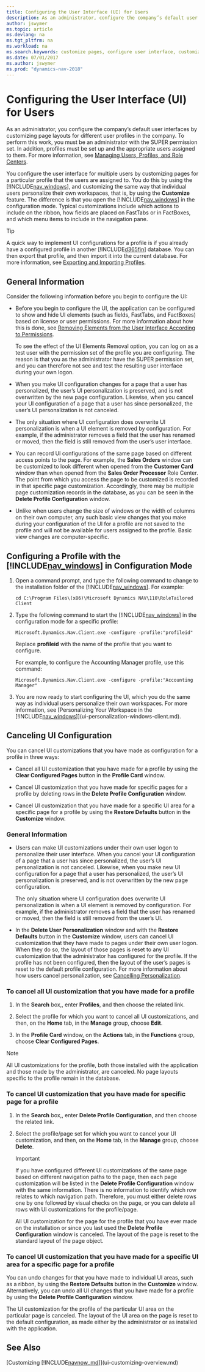 ```yaml
---
title: Configuring the User Interface (UI) for Users
description: As an administrator, configure the company’s default user interfaces by customizing page layouts for different user profiles in the company.
author: jswymer
ms.topic: article
ms.devlang: na
ms.tgt_pltfrm: na
ms.workload: na
ms.search.keywords: customize pages, configure user interface, customize UI
ms.date: 07/01/2017
ms.author: jswymer
ms.prod: "dynamics-nav-2018"
---
```

# Configuring the User Interface (UI) for Users
As an administrator, you configure the company’s default user interfaces by customizing page layouts for different user profiles in the company. To perform this work, you must be an administrator with the SUPER permission set. In addition, profiles must be set up and the appropriate users assigned to them. For more information, see [Managing Users, Profiles, and Role Centers](admin-users-profiles-roles.md).  

You configure the user interface for multiple users by customizing pages for a particular profile that the users are assigned to. You do this by using the [!INCLUDE[nav_windows](includes/nav_windows_md.md)], and customizing the same way that individual users personalize their own workspaces, that is, by using the **Customize** feature. The difference is that you open the [!INCLUDE[nav_windows](includes/nav_windows_md.md)] in the configuration mode. Typical customizations include which actions to include on the ribbon, how fields are placed on FastTabs or in FactBoxes, and which menu items to include in the navigation pane.

> [!TIP]  
>  A quick way to implement UI configurations for a profile is if you already have a configured profile in another [!INCLUDE[d365fin](includes/d365fin_md.md)] database. You can then export that profile, and then import it into the current database. For more information, see [Exporting and Importing Profiles](admin-profiles.md#ExportImportProfile).  

## General Information
Consider the following information before you begin to configure the UI:
-   Before you begin to configure the UI, the application can be configured to show and hide UI elements (such as fields, FastTabs, and FactBoxes) based on license or user permissions. For more information about how this is done, see [Removing Elements from the User Interface According to Permissions](/dynamics-nav/Removing-Elements-from-the-User-Interface-According-to-Permissions).

    To see the effect of the UI Elements Removal option, you can log on as a test user with the permission set of the profile you are configuring. The reason is that you as the administrator have the SUPER permission set, and you can therefore not see and test the resulting user interface during your own logon.    
-   When you make UI configuration changes for a page that a user has personalized, the user’s UI personalization is preserved, and is not overwritten by the new page configuration. Likewise, when you cancel your UI configuration of a page that a user has since personalized, the user’s UI personalization is not canceled.
-   The only situation where UI configuration does overwrite UI personalization is when a UI element is removed by configuration. For example, if the administrator removes a field that the user has renamed or moved, then the field is still removed from the user’s user interface.
-   You can record UI configurations of the same page based on different access points to the page. For example, the **Sales Orders** window can be customized to look different when opened from the **Customer Card** window than when opened from the **Sales Order Processor** Role Center. The point from which you access the page to be customized is recorded in that specific page customization. Accordingly, there may be multiple page customization records in the database, as you can be seen in the **Delete Profile Configuration** window.  
-   Unlike when users change the size of windows or the width of columns on their own computer, any such basic view changes that you make during your configuration of the UI for a profile are not saved to the profile and will not be available for users assigned to the profile. Basic view changes are computer-specific.   

## Configuring a Profile with the [!INCLUDE[nav_windows](includes/nav_windows_md.md)] in Configuration Mode
1.  Open a command prompt, and type the following command to change to the installation folder of the [!INCLUDE[nav_windows](includes/nav_windows_md.md)]. For example:  

    ```  
    cd C:\Program Files\(x86)\Microsoft Dynamics NAV\110\RoleTailored Client  
    ```  

2.  Type the following command to start the [!INCLUDE[nav_windows](includes/nav_windows_md.md)] in the configuration mode for a specific profile:  

    ```  
    Microsoft.Dynamics.Nav.Client.exe -configure -profile:"profileid"  
    ```  

     Replace **profileid** with the name of the profile that you want to configure.  

     For example, to configure the Accounting Manager profile, use this command:  

    ```  
    Microsoft.Dynamics.Nav.Client.exe -configure -profile:"Accounting Manager"  
    ```

3. You are now ready to start configuring the UI, which you do the same way as individual users personalize their own workspaces. For more information, see [Personalizing Your Workspace in the [!INCLUDE[nav_windows](includes/nav_windows_md.md)]](ui-personalization-windows-client.md).

## Canceling UI Configuration
You can cancel UI customizations that you have made as configuration for a profile in three ways:  

-   Cancel all UI customization that you have made for a profile by using the **Clear Configured Pages** button in the **Profile Card** window.  

-   Cancel UI customization that you have made for specific pages for a profile by deleting rows in the **Delete Profile Configuration** window.  

-   Cancel UI customization that you have made for a specific UI area for a specific page for a profile by using the **Restore Defaults** button in the **Customize** window.  

### General Information  
-   Users can make UI customizations under their own user logon to personalize their user interface. When you cancel your UI configuration of a page that a user has since personalized, the user’s UI personalization is not canceled. Likewise, when you make new UI configuration for a page that a user has personalized, the user’s UI personalization is preserved, and is not overwritten by the new page configuration.  

    The only situation where UI configuration does overwrite UI personalization is when a UI element is removed by configuration. For example, if the administrator removes a field that the user has renamed or moved, then the field is still removed from the user’s UI.  

-   In the **Delete User Personalization** window and with the **Restore Defaults** button in the **Customize** window, users can cancel UI customization that they have made to pages under their own user logon. When they do so, the layout of those pages is reset to any UI customization that the administrator has configured for the profile. If the profile has not been configured, then the layout of the user’s pages is reset to the default profile configuration. For more information about how users cancel personalization, see [Cancelling Personalization](ui-personalization-windows-client.md#CancelPersonalization).

### To cancel all UI customization that you have made for a profile  

1.  In the **Search** box,, enter **Profiles**, and then choose the related link.  

2.  Select the profile for which you want to cancel all UI customizations, and then, on the **Home** tab, in the **Manage** group, choose **Edit**.  

3.  In the **Profile Card** window, on the **Actions** tab, in the **Functions** group, choose **Clear Configured Pages**.  

> [!NOTE]  
>  All UI customizations for the profile, both those installed with the application and those made by the administrator, are canceled. No page layouts specific to the profile remain in the database.  

### To cancel UI customization that you have made for specific page for a profile  

1.  In the **Search** box,, enter **Delete Profile Configuration**, and then choose the related link.  

2.  Select the profile/page set for which you want to cancel your UI customization, and then, on the **Home** tab, in the **Manage** group, choose **Delete**.  

    > [!IMPORTANT]  
    >  If you have configured different UI customizations of the same page based on different navigation paths to the page, then each page customization will be listed in the **Delete Profile Configuration** window with the same information. There is no information to identify which row relates to which navigation path. Therefore, you must either delete rows one by one followed by visual checks on the page, or you can delete all rows with UI customizations for the profile/page.
    >    
    >  All UI customization for the page for the profile that you have ever made on the installation or since you last used the **Delete Profile Configuration** window is canceled. The layout of the page is reset to the standard layout of the page object.  

### To cancel UI customization that you have made for a specific UI area for a specific page for a profile  

You can undo changes for that you have made to individual UI areas, such as a ribbon, by using the **Restore Defaults** button in the **Customize** window. Alternatively, you can undo all UI changes that you have made for a profile by using the **Delete Profile Configuration** window.  

The UI customization for the profile of the particular UI area on the particular page is canceled. The layout of the UI area on the page is reset to the default configuration, as made either by the administrator or as installed with the application.  

## See Also  
[Customizing [!INCLUDE[navnow_md](includes/navnow_md.md)]](ui-customizing-overview.md)   
